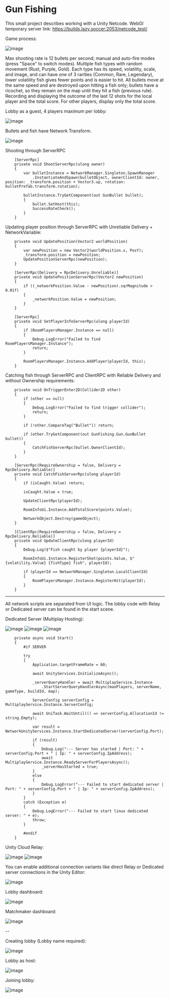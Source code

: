 # Gun Fishing

This small project describes working with a Unity Netcode.
WebGl temporary server link: https://builds.lazy.soccer:2053/netcode_test/

Game process:

![image](https://github.com/user-attachments/assets/600ad8a3-6953-4053-897f-4e065ec8be94)


Max shooting rate is 12 bullets per second; manual and auto-fire modes (press "Space" to switch modes).
Multiple fish types with random movement (Rust, Purple, Gold). Each type has its speed, volatility, scale, and image, and can have one of 3 rarities (Common, Rare, Legendary), lower volatility fish gives fewer points and is easier to hit.
All bullets move at the same speed and are destroyed upon hitting a fish only; bullets have a ricochet, so they remain on the map until they hit a fish (previous rule).
Recording and displaying the outcome of the last 12 shots for the local player and the total score. For other players, display only the total score.

Lobby as a guest, 4 players maximum per lobby:

![image](https://github.com/user-attachments/assets/b8286d22-f187-477e-a737-915b80da209e)


Bullets and fish have Network Transform.

![image](https://github.com/user-attachments/assets/36015edc-f51e-4ef6-950c-8b804b35d062)


Shooting through ServerRPC

        [ServerRpc]
        private void ShootServerRpc(ulong owner)
        {
            var bulletInstance = NetworkManager.Singleton.SpawnManager
                .InstantiateAndSpawn(bulletObject, ownerClientId: owner, position: _transform.position + Vector3.up, rotation: bulletPrefab.transform.rotation);
            
            bulletInstance.TryGetComponent(out GunBullet bullet);
            {
                bullet.SetHost(this);
                SuccessRateCheck();
            }
        }
        

Updating player position through ServerRPC with Unreliable Delivery + NetworkVariable<Vector2>:


        private void UpdatePosition(Vector2 worldPosition)
        {
            var newPosition = new Vector2(worldPosition.x, PosY);
            _transform.position = newPosition;
            UpdatePositionServerRpc(newPosition);
        }
        
        [ServerRpc(Delivery = RpcDelivery.Unreliable)]
        private void UpdatePositionServerRpc(Vector2 newPosition)
        {
            if ((_networkPosition.Value - newPosition).sqrMagnitude > 0.01f)
            {
                _networkPosition.Value = newPosition;
            }
        }
        
        [ServerRpc]
        private void SetPlayerInfoServerRpc(ulong playerId)
        {
            if (RoomPlayersManager.Instance == null)
            {
                Debug.LogError("Failed to find RoomPlayersManager.Instance");
                return;
            }
            
            RoomPlayersManager.Instance.AddPlayer(playerId, this);
        }



Catching fish through ServerRPC and ClientRPC with Reliable Delivery and without Ownership requirements:


        private void OnTriggerEnter2D(Collider2D other)
        {
            if (other == null)
            {
                Debug.LogError("Failed to find trigger collider");
                return;
            }
            
            if (!other.CompareTag("Bullet")) return;

            if (other.TryGetComponent(out GunFishing.Gun.GunBullet bullet))
            {
                CatchFishServerRpc(bullet.OwnerClientId);
            }
        }

        [ServerRpc(RequireOwnership = false, Delivery = RpcDelivery.Reliable)]
        private void CatchFishServerRpc(ulong playerId)
        {
            if (isCaught.Value) return;
            
            isCaught.Value = true;
            
            UpdateClientRpc(playerId);
            
            RoomInfoUi.Instance.AddTotalScore(points.Value);

            NetworkObject.Destroy(gameObject);
        }

        [ClientRpc(RequireOwnership = false, Delivery = RpcDelivery.Reliable)]
        private void UpdateClientRpc(ulong playerId)
        {
            Debug.Log($"Fish caught by player {playerId}");

            RoomInfoUi.Instance.RegisterShot(points.Value, $"{volatility.Value} {fishType} fish", playerId);
            
            if (playerId == NetworkManager.Singleton.LocalClientId)
            {
                RoomPlayersManager.Instance.RegisterHit(playerId);
            }
        }

---

All network scripts are separated from UI logic. The lobby code with Relay or Dedicated server can be found in the start scene.

Dedicated Server (Multiplay Hosting):

![image](https://github.com/user-attachments/assets/09a3d4ee-194d-4085-b790-50dc956c0ce5)
![image](https://github.com/user-attachments/assets/7d9a11ce-e6c7-4637-b93e-569c771419db)
![image](https://github.com/user-attachments/assets/092fbd4a-b57a-42df-8e1f-4a7e8902af54)

        private async void Start()
        {
            #if SERVER
            
            try
            {
                Application.targetFrameRate = 60;

                await UnityServices.InitializeAsync();
                    
                _serverQueryHandler = await MultiplayService.Instance
                    .StartServerQueryHandlerAsync(maxPlayers, serverName, gameType, buildId, map);

                ServerConfig serverConfig = MultiplayService.Instance.ServerConfig;
                
                await UniTask.WaitUntil(() => serverConfig.AllocationId != string.Empty);

                var result = NetworkUnityServices.Instance.StartDedicatedServer(serverConfig.Port);

                if (result)
                {
                    Debug.Log("--- Server has started | Port: " + serverConfig.Port + " | Ip: " + serverConfig.IpAddress);
                    await MultiplayService.Instance.ReadyServerForPlayersAsync();
                    _serverHasStarted = true;
                }
                else
                {
                    Debug.LogError("--- Failed to start dedicated server | Port: " + serverConfig.Port + " | Ip: " + serverConfig.IpAddress);
                }
            }
            catch (Exception e)
            {
                Debug.LogError("--- Failed to start linux dedicated server: " + e);
                throw;
            }
            
            #endif
        }


Unity Cloud Relay:

![image](https://github.com/user-attachments/assets/07724f41-de61-409a-9e2e-3df765d03d4f)
![image](https://github.com/user-attachments/assets/156db46c-31aa-4183-ae77-f146b5011a0b)


You can enable additional connection variants like direct Relay or Dedicated server connections in the Unity Editor:

![image](https://github.com/user-attachments/assets/ef6bf5c7-043e-46ed-8c67-d469632606a1)


Lobby dashboard:

![image](https://github.com/user-attachments/assets/a3d55fa1-42c1-4b9f-adf7-05d4769b054b)


Matchmaker dashboard:

![image](https://github.com/user-attachments/assets/2a57cd93-70de-4df9-b6cd-233b6888e0e6)


--


Creating lobby (Lobby name required):

![image](https://github.com/user-attachments/assets/f3078958-a3de-4e55-bf92-25e15209361d)


Lobby as host:

![image](https://github.com/user-attachments/assets/f002655e-f57b-4e66-bc96-b0f08f0e8571)

Joining lobby:

![image](https://github.com/user-attachments/assets/e3da7bec-d51b-41fa-b84e-e71481e636ad)


